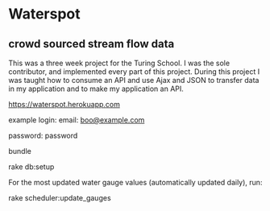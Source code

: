# Waterspot

## crowd sourced stream flow data

This was a three week project for the Turing School. I was the sole contributor,
and implemented every part of this project. During this project I was taught how to
consume an API and use Ajax and JSON to transfer data in my application and to make my application an API.

https://waterspot.herokuapp.com

example login:
email: boo@example.com

password: password

bundle

rake db:setup

For the most updated water gauge values (automatically updated daily), run:

rake scheduler:update_gauges




